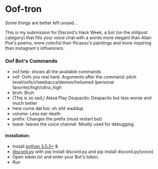 # Oof-tron
Some things are better left unsaid...

This is my submission for Discord's Hack Week, a bot (on the shitpost category) that fills your voice chat with a words more elegant than Allan Poe's poems, more colorful than Picasso's paintings and more inspiring than instagram's influencers. 

### **Oof Bot's Commands**
- oof.help: shows all the available commands
- oof: Oofs you real hard. Arguments after the command: pitch level/oofs/chewbacca/demon/heliumed (personal favorite)/high/ultra_high
- bruh: Bruh
- (This is so sad,) Alexa Play Despacito: Despacito but less worse and much better
- here come dat boi: oh shit waddup
- volume: Less ear-death
- prefix: Changes the prefix (must restart bot)
- leave: leaves the voice channel. Mostly used for debugging.

#### **Installation:**
- Install [python 3.5.3+](https://www.python.org/) &
- [discord.py](https://github.com/Rapptz/discord.py) with pip install discord.py and pip install discord.py[voice]
- Open token.txt and enter your Bot's token. 
- Run

